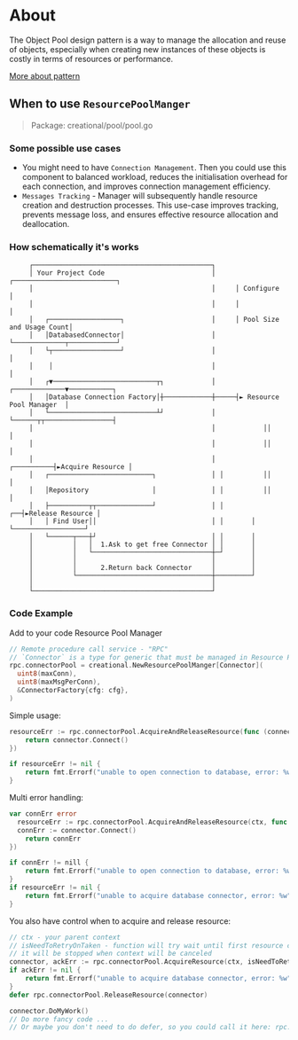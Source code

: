 <!-- markdownlint-disable-file MD031 -->
<!-- markdownlint-disable-file MD010 -->

# About

The Object Pool design pattern is a way to manage the allocation and reuse of
objects, especially when creating new instances of these objects is costly in
terms of resources or performance.

[More about pattern](https://en.wikipedia.org/wiki/Object_pool_pattern)

## When to use `ResourcePoolManger`

> Package: creational/pool/pool.go

### Some possible use cases

- You might need to have `Connection Management`. Then you could use
  this component to balanced workload, reduces the initialisation overhead for
  each connection, and improves connection management efficiency.
- `Messages Tracking` - Manager will subsequently handle resource creation and
  destruction processes. This use-case improves tracking, prevents message
  loss, and ensures effective resource allocation and deallocation.

### How schematically it's works

```text
     ┌─────────────────────────────────────────────┐
     │ Your Project Code                           │     ┌──────────────────────────┐
     │                                             │     │ Configure                │
     │                                             │     │                          │
     │   ┌──────────────────┐                      │     │ Pool Size and Usage Count│
     │   │DatabasedConnector│                      │     └─────────────┬────────────┘
     │   └┬─────────────────┘                      │                   │
     │    │                                        │                   │
     │   ┌▼──────────────────────────┬┐            │     ┌─────────────▼───────────┐
     │   │Database Connection Factory│┼────────────┼─────┤► Resource Pool Manager  │
     │   └───────────────────────────┴┘            │     └──────┬┬─────────────────┤
     │                                             │            ││                 │
     │                                             │            ││                 │
     │                                             │ ┌──────────┤►Acquire Resource │
     │   ┌──────────────────────────┐              │ │          ││                 │
     │   │Repository                │              │ │          ││                 │
     │   ├──────────┬┬──────────────┘              │ │       ┌──┤►Release Resource │
     │   │ Find User││                             │ │       │  └──────────────────┘
     │   └──────┬───┼┘                             │ │       │
     │          │   │  1.Ask to get free Connector │ │       │
     │          │   └──────────────────────────────┼─┘       │
     │          │                                  │         │
     │          │      2.Return back Connector     │         │
     │          └──────────────────────────────────┼─────────┘
     │                                             │
     └─────────────────────────────────────────────┘
```

### Code Example

Add to your code Resource Pool Manager

```go
// Remote procedure call service - "RPC"
// `Connector` is a type for generic that must be managed in Resource Pool
rpc.connectorPool = creational.NewResourcePoolManger[Connector](
  uint8(maxConn),
  uint8(maxMsgPerConn),
  &ConnectorFactory{cfg: cfg},
)
```

Simple usage:

```go
resourceErr := rpc.connectorPool.AcquireAndReleaseResource(func (connector *Connector) error {
    return connector.Connect()
})

if resourceErr != nil {
    return fmt.Errorf("unable to open connection to database, error: %w", resourceErr)
}
```

Multi error handling:

```go
var connErr error
  resourceErr := rpc.connectorPool.AcquireAndReleaseResource(ctx, func (connector *Connector) error {
  connErr := connector.Connect()
    return connErr
})

if connErr != nill {
    return fmt.Errorf("unable to open connection to database, error: %w", connErr)
}
if resourceErr != nil {
    return fmt.Errorf("unable to acquire database connector, error: %w", resourceErr)
}
```

You also have control when to acquire and release resource:

```go
// ctx - your parent context
// isNeedToRetryOnTaken - function will try wait until first resource can be obtained
// it will be stopped when context will be canceled
connector, ackErr := rpc.connectorPool.AcquireResource(ctx, isNeedToRetryOnTaken)
if ackErr != nil {
    return fmt.Errorf("unable to acquire database connector, error: %w", ackErr)
}
defer rpc.connectorPool.ReleaseResource(connector)

connector.DoMyWork()
// Do more fancy code ...
// Or maybe you don't need to do defer, so you could call it here: rpc.connectorPool.ReleaseResource(connector)

```
